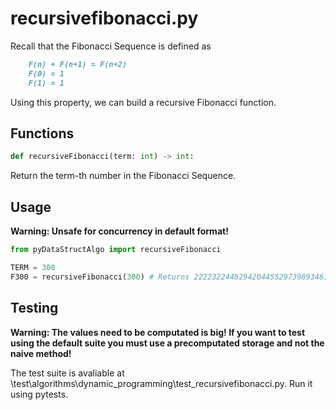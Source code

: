# recursivefibonacci.py

Recall that the Fibonacci Sequence is defined as

```markdown
    F(n) + F(n+1) = F(n+2)
    F(0) = 1
    F(1) = 1
```

Using this property, we can build a recursive Fibonacci function.

## Functions

```python
def recursiveFibonacci(term: int) -> int:
```

Return the term-th number in the Fibonacci Sequence.

## Usage

**Warning: Unsafe for concurrency in default format!**

```python
from pyDataStructAlgo import recursiveFibonacci

TERM = 300
F300 = recursiveFibonacci(300) # Returns 222232244629420445529739893461909967206666939096499764990979600
```

## Testing

**Warning: The values need to be computated is big! If you want to test using the default suite you must use a precomputated storage and not the naive method!**

The test suite is avaliable at \test\algorithms\dynamic_programming\test_recursivefibonacci.py. Run it using pytests.
